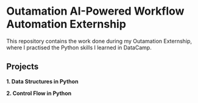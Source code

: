 # Outamation AI-Powered Workflow Automation Externship
This repository contains the work done during my Outamation Externship, where I practised the Python skills I learned in DataCamp.

## Projects
**1. Data Structures in Python**

**2. Control Flow in Python**
